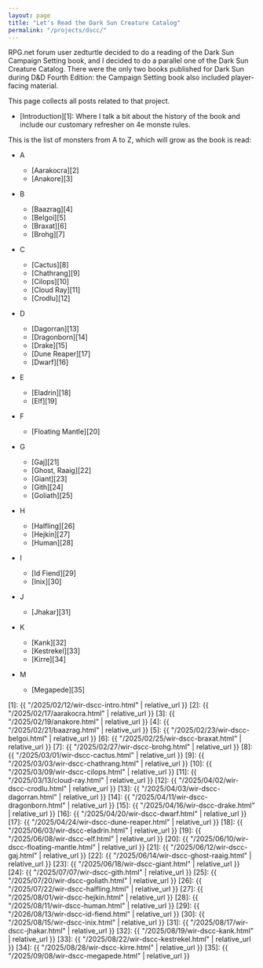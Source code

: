 ```yaml
---
layout: page
title: "Let's Read the Dark Sun Creature Catalog"
permalink: "/projects/dscc/"
---
```


RPG.net forum user zedturtle decided to do a reading of the Dark Sun Campaign
Setting book, and I decided to do a parallel one of the Dark Sun Creature
Catalog. There were the only two books published for Dark Sun during D&D Fourth
Edition: the Campaign Setting book also included player-facing material.

This page collects all posts related to that project.

- [Introduction][1]: Where I talk a bit about the history of the book and
  include our customary refresher on 4e monste rules.


This is the list of monsters from A to Z, which will grow as the book is read:

- A
  - [Aarakocra][2]
  - [Anakore][3]

- B
  - [Baazrag][4]
  - [Belgoi][5]
  - [Braxat][6]
  - [Brohg][7]

- C
  - [Cactus][8]
  - [Chathrang][9]
  - [Cilops][10]
  - [Cloud Ray][11]
  - [Crodlu][12]

- D
  - [Dagorran][13]
  - [Dragonborn][14]
  - [Drake][15]
  - [Dune Reaper][17]
  - [Dwarf][16]

- E
  - [Eladrin][18]
  - [Elf][19]

- F
  - [Floating Mantle][20]

- G
  - [Gaj][21]
  - [Ghost, Raaig][22]
  - [Giant][23]
  - [Gith][24]
  - [Goliath][25]

- H
  - [Halfling][26]
  - [Hejkin][27]
  - [Human][28]

- I
  - [Id Fiend][29]
  - [Inix][30]

- J
  - [Jhakar][31]

- K
  - [Kank][32]
  - [Kestrekel][33]
  - [Kirre][34]

- M
  - [Megapede][35]

[1]: {{ "/2025/02/12/wir-dscc-intro.html" | relative_url }}
[2]: {{ "/2025/02/17/aarakocra.html" | relative_url }}
[3]: {{ "/2025/02/19/anakore.html" | relative_url }}
[4]: {{ "/2025/02/21/baazrag.html" | relative_url }}
[5]: {{ "/2025/02/23/wir-dscc-belgoi.html" | relative_url }}
[6]: {{ "/2025/02/25/wir-dscc-braxat.html" | relative_url }}
[7]: {{ "/2025/02/27/wir-dscc-brohg.html" | relative_url }}
[8]: {{ "/2025/03/01/wir-dscc-cactus.html" | relative_url }}
[9]: {{ "/2025/03/03/wir-dscc-chathrang.html" | relative_url }}
[10]: {{ "/2025/03/09/wir-dscc-cilops.html" | relative_url }}
[11]: {{ "/2025/03/13/cloud-ray.html" | relative_url }}
[12]: {{ "/2025/04/02/wir-dscc-crodlu.html" | relative_url }}
[13]: {{ "/2025/04/03/wir-dscc-dagorran.html" | relative_url }}
[14]: {{ "/2025/04/11/wir-dscc-dragonborn.html" | relative_url }}
[15]: {{ "/2025/04/16/wir-dscc-drake.html" | relative_url }}
[16]: {{ "/2025/04/20/wir-dscc-dwarf.html" | relative_url }}
[17]: {{ "/2025/04/24/wir-dscc-dune-reaper.html" | relative_url }}
[18]: {{ "/2025/06/03/wir-dscc-eladrin.html" | relative_url }}
[19]: {{ "/2025/06/08/wir-dscc-elf.html" | relative_url }}
[20]: {{ "/2025/06/10/wir-dscc-floating-mantle.html" | relative_url }}
[21]: {{ "/2025/06/12/wir-dscc-gaj.html" | relative_url }}
[22]: {{ "/2025/06/14/wir-dscc-ghost-raaig.html" | relative_url }}
[23]: {{ "/2025/06/18/wir-dscc-giant.html" | relative_url }}
[24]: {{ "/2025/07/07/wir-dscc-gith.html" | relative_url }}
[25]: {{ "/2025/07/20/wir-dscc-goliath.html" | relative_url }}
[26]: {{ "/2025/07/22/wir-dscc-halfling.html" | relative_url }}
[27]: {{ "/2025/08/01/wir-dscc-hejkin.html" | relative_url }}
[28]: {{ "/2025/08/11/wir-dscc-human.html" | relative_url }}
[29]: {{ "/2026/08/13/wir-dscc-id-fiend.html" | relative_url }}
[30]: {{ "/2025/08/15/wir-dscc-inix.html" | relative_url }}
[31]: {{ "/2025/08/17/wir-dscc-jhakar.html" | relative_url }}
[32]: {{ "/2025/08/19/wir-dscc-kank.html" | relative_url }}
[33]: {{ "/2025/08/22/wir-dscc-kestrekel.html" | relative_url }}
[34]: {{ "/2025/08/28/wir-dscc-kirre.html" | relative_url }}
[35]: {{ "/2025/09/08/wir-dscc-megapede.html" | relative_url }}
